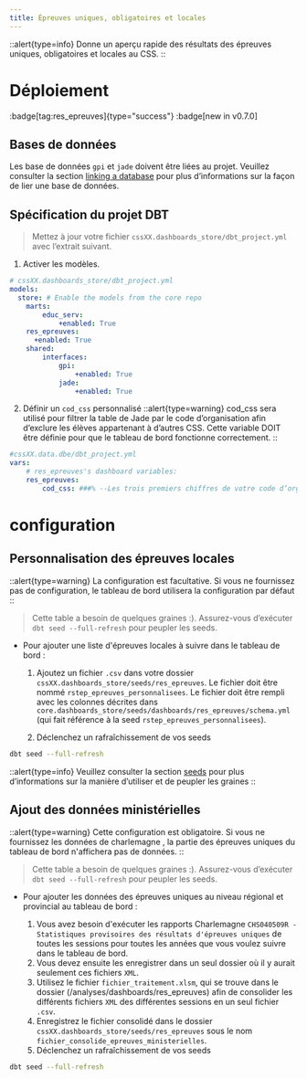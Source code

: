 ```yaml
---
title: Épreuves uniques, obligatoires et locales
---
```


::alert{type=info}
Donne un aperçu rapide des résultats des épreuves  uniques, obligatoires et locales au CSS.
::

# Déploiement
:badge[tag:res_epreuves]{type="success"}
:badge[new in v0.7.0]

## Bases de données

Les base de données `gpi` et `jade` doivent être liées au projet. Veuillez consulter  la section [linking a database](/using/configuration/linking) pour plus d’informations sur la façon de lier une base de données.
## Spécification du projet DBT
> Mettez à jour votre fichier `cssXX.dashboards_store/dbt_project.yml` avec l’extrait suivant.

1. Activer les modèles.
```yaml
# cssXX.dashboards_store/dbt_project.yml
models:
  store: # Enable the models from the core repo
    marts:
        educ_serv:
            +enabled: True        
    res_epreuves:
      +enabled: True
    shared:
        interfaces: 
            gpi:
                +enabled: True
            jade:
                +enabled: True                
```  
2. Définir un `cod_css` personnalisé
::alert{type=warning}
cod_css sera utilisé pour filtrer la table de Jade par le code d’organisation afin d’exclure les élèves appartenant à d’autres CSS. Cette variable DOIT être définie pour que le tableau de bord fonctionne correctement. 
::

```yaml
#cssXX.data.dbe/dbt_project.yml
vars:
    # res_epreuves's dashboard variables:
    res_epreuves:
        cod_css: ###% --Les trois premiers chiffres de votre code d’organisation 
```

# configuration 

## Personnalisation des épreuves locales
::alert{type=warning}
La configuration est facultative. Si vous ne fournissez pas de configuration, le tableau de bord utilisera la configuration par défaut
::

> Cette table a besoin de quelques graines :). Assurez-vous d’exécuter `dbt seed --full-refresh` pour peupler les seeds.

* Pour ajouter une liste d'épreuves locales à suivre dans le tableau de bord :
  1. Ajoutez un fichier `.csv` dans votre dossier `cssXX.dashboards_store/seeds/res_epreuves`. Le fichier doit être nommé `rstep_epreuves_personnalisees`. Le fichier doit être rempli avec les colonnes décrites dans `core.dashboards_store/seeds/dashboards/res_epreuves/schema.yml` (qui fait référence à la seed `rstep_epreuves_personnalisees`). 

  2. Déclenchez un rafraîchissement de vos seeds 

```bash
dbt seed --full-refresh
```

::alert{type=info}
Veuillez consulter la section [seeds](/using/marts/seeds) pour plus d’informations sur la manière d’utiliser et de peupler les graines
::
## Ajout des données ministérielles 
::alert{type=warning}
Cette configuration est obligatoire. Si vous ne fournissez les données de charlemagne , la partie des épreuves uniques du tableau de bord n'affichera pas de données.
::
> Cette table a besoin de quelques graines :). Assurez-vous d’exécuter `dbt seed --full-refresh` pour peupler les seeds.

* Pour ajouter les données des épreuves uniques au niveau régional et provincial au  tableau de bord :

  1. Vous avez besoin d'exécuter les rapports Charlemagne `CHS040509R - Statistiques provisoires des résultats d'épreuves uniques` de toutes les sessions pour toutes les années que vous voulez suivre dans le tableau de bord.
  2. Vous devez ensuite les enregistrer dans un seul dossier où il y aurait seulement ces fichiers `XML`.   
  3. Utilisez le fichier `fichier_traitement.xlsm`, qui se trouve dans le dossier (/analyses/dashboards/res_epreuves) afin de consolider les différents fichiers `XML` des différentes sessions en un seul fichier `.csv`.
  4. Enregistrez le fichier consolidé dans le dossier `cssXX.dashboards_store/seeds/res_epreuves` sous le nom `fichier_consolide_epreuves_ministerielles`.
  5. Déclenchez un rafraîchissement de vos seeds 

```bash
dbt seed --full-refresh
```


<!-- ## Setting a custom `threshold`
> The threshold is used to compute the identify the overachieving students. It is set to 70% by default.

You can override the default threshold by adding the following variable in your `dbt_project.yml` file.

```yaml
# cssXX.dashboards_store/dbt_project.yml
vars:
    # res_epreuves's dashboard variables:
    res_epreuves:
        threshold: 70
``` -->